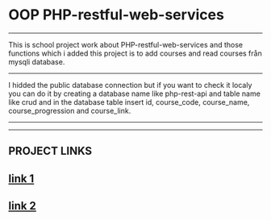# OOP PHP-restful-web-services #
---

This is school project work about PHP-restful-web-services and those functions which i added this project is to add courses and read courses från mysqli database.

***
I hidded the public database connection but if you want to check it localy you can do it by creating a database name like php-rest-api and table name like crud and in the database table insert id, course_code, course_name, course_progression and course_link.
***

---
## PROJECT LINKS ##
[link 1](http://studenter.miun.se/~momo1600/writeable/DT173G/PHP-restful-web-services/)
---
[link 2](http://studenter.miun.se/~momo1600/writeable/DT173G/JavaScript-fetch-API/public/)
---

